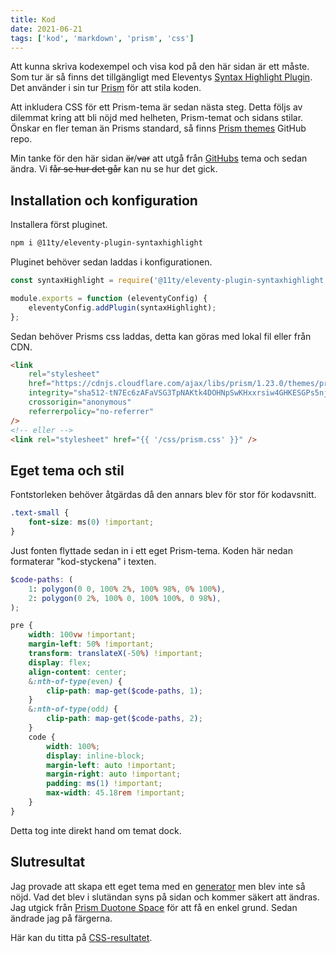 ```yaml
---
title: Kod
date: 2021-06-21
tags: ['kod', 'markdown', 'prism', 'css']
---
```


Att kunna skriva kodexempel och visa kod på den här sidan är ett måste. Som tur är så finns det tillgängligt med Eleventys [Syntax Highlight Plugin](https://www.11ty.dev/docs/plugins/syntaxhighlight/). Det använder i sin tur [Prism](https://prismjs.com/) för att stila koden.

Att inkludera CSS för ett Prism-tema är sedan nästa steg. Detta följs av dilemmat kring att bli nöjd med helheten, Prism-temat och sidans stilar.
Önskar en fler teman än Prisms standard, så finns [Prism themes](https://github.com/PrismJS/prism-themes/blob/master/README.md) GitHub repo.

Min tanke för den här sidan ~~är~~/~~var~~ att utgå från [GitHubs](https://github.com/PrismJS/prism-themes/blob/master/themes/prism-ghcolors.css) tema och sedan ändra. Vi ~~får se hur det går~~ kan nu se hur det gick.

## Installation och konfiguration

Installera först pluginet.

```bash
npm i @11ty/eleventy-plugin-syntaxhighlight
```

Pluginet behöver sedan laddas i konfigurationen.

```js
const syntaxHighlight = require('@11ty/eleventy-plugin-syntaxhighlight');

module.exports = function (eleventyConfig) {
    eleventyConfig.addPlugin(syntaxHighlight);
};
```

Sedan behöver Prisms css laddas, detta kan göras med lokal fil eller från CDN.

```html
<link
    rel="stylesheet"
    href="https://cdnjs.cloudflare.com/ajax/libs/prism/1.23.0/themes/prism.min.css"
    integrity="sha512-tN7Ec6zAFaVSG3TpNAKtk4DOHNpSwKHxxrsiw4GHKESGPs5njn/0sMCUMl2svV4wo4BK/rCP7juYz+zx+l6oeQ=="
    crossorigin="anonymous"
    referrerpolicy="no-referrer"
/>
<!-- eller -->
<link rel="stylesheet" href="{{ '/css/prism.css' }}" />
```

## Eget tema och stil

Fontstorleken behöver åtgärdas då den annars blev för stor för kodavsnitt.

```css
.text-small {
    font-size: ms(0) !important;
}
```

Just fonten flyttade sedan in i ett eget Prism-tema. Koden här nedan formaterar "kod-styckena" i texten.

```scss
$code-paths: (
    1: polygon(0 0, 100% 2%, 100% 98%, 0% 100%),
    2: polygon(0 2%, 100% 0, 100% 100%, 0 98%),
);

pre {
    width: 100vw !important;
    margin-left: 50% !important;
    transform: translateX(-50%) !important;
    display: flex;
    align-content: center;
    &:nth-of-type(even) {
        clip-path: map-get($code-paths, 1);
    }
    &:nth-of-type(odd) {
        clip-path: map-get($code-paths, 2);
    }
    code {
        width: 100%;
        display: inline-block;
        margin-left: auto !important;
        margin-right: auto !important;
        padding: ms(1) !important;
        max-width: 45.18rem !important;
    }
}
```

Detta tog inte direkt hand om temat dock.

## Slutresultat

Jag provade att skapa ett eget tema med en [generator](http://k88hudson.github.io/syntax-highlighting-theme-generator/www/) men blev inte så nöjd.
Vad det blev i slutändan syns på sidan och kommer säkert att ändras. Jag utgick från [Prism Duotone Space](https://github.com/PrismJS/prism-themes/blob/master/themes/prism-duotone-space.css) för att få en enkel grund. Sedan ändrade jag på färgerna.

Här kan du titta på [CSS-resultatet](/css/prism.css).
